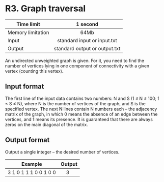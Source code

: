 # R3. Graph traversal


| Time limit     | 1 second           |
| ------------- |:-------------:|
|  Memory limitation   | 64Mb| 
| Input  | standard input or input.txt | 
| Output | standard output or output.txt | 

An undirected unweighted graph is given. For it, you need to find the number of vertices lying in one component of connectivity with a given vertex (counting this vertex).

## **Input format**

The first line of the input data contains two numbers: N and S (1 ≤ N ≤ 100; 1 ≤ S ≤ N), where N is the number of vertices of the graph, and S is the specified vertex. The next N lines contain N numbers each – the adjacency matrix of the graph, in which 0 means the absence of an edge between the vertices, and 1 means its presence. It is guaranteed that there are always zeros on the main diagonal of the matrix.

## **Output format**

Output a single integer – the desired number of vertices.

| Example    | Output        |
| ------------- |:-------------:|
|  3 1 0 1 1 1 0 0 1 0 0| 3  |



